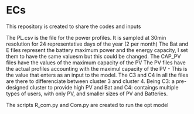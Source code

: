 # ECs
This repository is created to share the codes and inputs 

The PL.csv is the file for the power profiles. It is sampled at 30min resolution for 24 representative days of the year (2 per month)
The Bat and E files represent the battery maximum power and the energy capacity, I set them to have the same valuesm but this could be changed. 
The CAP_PV files have the values of the maximum capacity of the PV
The PV files have the actual profiles accounting with the maximul capacity of the PV - This is the value that enters as an input to the model. 
The C3 and C4 in all the files are there to differenciate between cluster 3 and cluster 4. Being C3:  a pre-designed cluster to provide high PV and Bat and C4: contaings multiple types of users, with only PV, and smaller sizes of PV and Batteries.

The scripts R_com.py and Com.py are created to run the opt model 
